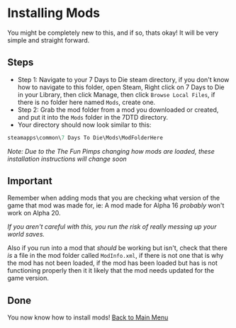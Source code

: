 # Installing Mods
You might be completely new to this, and if so, thats okay! It will be very simple and straight forward.   
## Steps
+ Step 1: Navigate to your 7 Days to Die steam directory, if you don't know how to navigate to this folder, open Steam, Right click on 7 Days to Die in your Library, then click Manage, then click `Browse Local Files`, if there is no folder here named `Mods`, create one.     
+ Step 2: Grab the mod folder from a mod you downloaded or created, and put it into the `Mods` folder in the 7DTD directory.
+ Your directory should now look similar to this:   
```c
steamapps\common\7 Days To Die\Mods\ModFolderHere
```   
*Note: Due to the The Fun Pimps changing how mods are loaded, these installation instructions will change soon*    
## Important
Remember when adding mods that you are checking what version of the game that mod was made for, ie: A mod made for Alpha 16 _probably_ won't work on Alpha 20.   

*If you aren't careful with this, you run the risk of really messing up your world saves.*     

Also if you run into a mod that _should_ be working but isn't, check that there *is* a file in the mod folder called `ModInfo.xml`, if there is not one that is why the mod has not been loaded, if the mod has been loaded but has is not functioning properly then it it likely that the mod needs updated for the game version.    

## Done
You now know how to install mods!
[Back to Main Menu](../../main/README.md)
